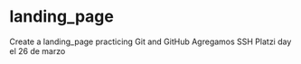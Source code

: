 # landing_page
Create a landing_page practicing Git and GitHub
Agregamos SSH
Platzi day el 26 de marzo 
